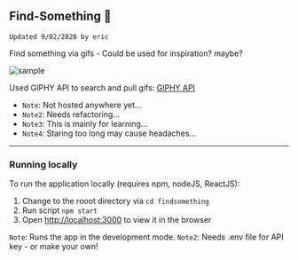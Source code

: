 ## Find-Something 📼

`Updated 9/02/2020 by eric`

Find something via gifs - Could be used for inspiration? maybe?

![sample](./assets/sample.gif)

Used GIPHY API to search and pull gifs: [GIPHY API](https://developers.giphy.com/branch/master/docs/api/)

- `Note`: Not hosted anywhere yet...
- `Note2`: Needs refactoring...
- `Note3`: This is mainly for learning...
- `Note4`: Staring too long may cause headaches...

---

### Running locally

To run the application locally (requires npm, nodeJS, ReactJS):

1. Change to the rooot directory via `cd findsomething`
2. Run script `npm start`
3. Open [http://localhost:3000](http://localhost:3000) to view it in the browser

`Note`: Runs the app in the development mode.
`Note2`: Needs .env file for API key - or make your own!
